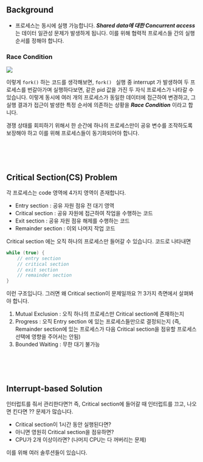 
## Background
- 프로세스는 동시에 실행 가능합니다. ***Shared data에 대한 Concurrent access***는 데이터 일관성 문제가 발생하게 됩니다. 이를 위해 협력적 프로세스들 간의 실행 순서를 정해야 합니다. 

### Race Condition

![](https://velog.velcdn.com/images/seokjun0915/post/4b53144c-84bf-49c5-b12f-32a62b39bfd4/image.jpeg)

이렇게 ```fork()``` 하는  코드를 생각해보면, ```fork() ``` 실행 중 interrupt 가 발생하여 두 프로세스를 번갈아가며 실행하다보면, 같은 pid 값을 가진 두 자식 프로세스가 나타갈 수 있습니다. 이렇게 동시에 여러 개의 프로세스가 동일한 데이터에 접근하여 변경하고, 그 실행 결과가 접근이 발생한 특정 순서에 의존하는 상황을 ***Race Condition*** 이라고 합니다. 

경쟁 상태를 회피하기 위해서 한 순간에 하나의 프로세스만이 공유 변수를 조작하도록 보장해야 하고 이를 위해 프로세스들이 동기화되어야 합니다.

<br/><br/><br/>

## Critical Section(CS) Problem
각 프로세스는 code 영역에 4가지 영역이 존재합니다.

- Entry section : 공유 자원 점유 전 대기 영역
- Critical section : 공유 자원에 접근하여 작업을 수행하는 코드
- Exit section : 공유 자원 점유 해제를 수행하는 코드
- Remainder section : 이외 나머지 작업 코드

Critical section 에는 오직 하나의 프로세스만 들어갈 수 있습니다. 코드로 나타내면

```c
while (true) {
    // entry section
    // critical section
    // exit section
    // remainder section 
}
```

이런 구조입니다. 그러면 왜 Critical section이 문제일까요 ?!   3가지 측면에서 살펴봐야 합니다.

1. Mutual Exclusion : 오직 하나의 프로세스만 Critical section에 존재하는지
2. Progress : 오직 Entry section 에 있는 프로세스들만으로 결정되는지 (즉, Remainder section에 있는 프로세스가 다음 Critical section을 점유할 프로세스 선택에 영향을 주어서는 안됨)
3. Bounded Waiting : 무한 대기 불가능

<br/><br/><br/>

## Interrupt-based Solution
인터럽트를 줘서 관리한다면?! 즉, Critical section에 들어갈 때 인터럽트를 끄고, 나오면 킨다면 ?? 문제가 많습니다.
- Critical section이 1시간 동안 실행된다면?
- 아니면 영원히 Critical section을 점유하면?
- CPU가 2개 이상이라면? (나머지 CPU는 다 꺼버리는 문제)

이를 위해 여러 솔루션들이 있습니다.

